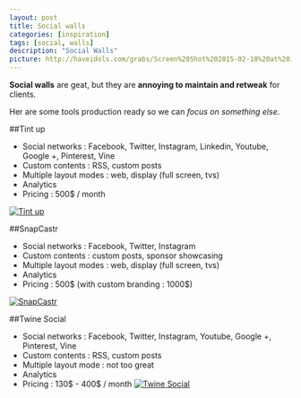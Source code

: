 ```yaml
---
layout: post
title: Social walls
categories: [inspiration]
tags: [social, walls]
description: "Social Walls"
picture: http://haveidols.com/grabs/Screen%20Shot%202015-02-18%20at%2011.25.14.png
---
```


__Social walls__ are geat, but they are __annoying to maintain and retweak__ for clients.

Her are some tools production ready so we can _focus on something else_.

##Tint up
- Social networks : Facebook, Twitter, Instagram, Linkedin, Youtube, Google +, Pinterest, Vine
- Custom contents : RSS, custom posts
- Multiple layout modes : web, display (full screen, tvs)
- Analytics
- Pricing : 500$ / month

[![Tint up](http://haveidols.com/grabs/Screen%20Shot%202015-02-17%20at%2012.07.39.png)](https://www.tintup.com)

##SnapCastr
- Social networks : Facebook, Twitter, Instagram
- Custom contents : custom posts, sponsor showcasing
- Multiple layout modes : web, display (full screen, tvs)
- Analytics
- Pricing : 500$ (with custom branding : 1000$)

[![SnapCastr](http://haveidols.com/grabs/Screen%20Shot%202015-02-18%20at%2010.59.02.png)](http://www.snapcastr.com)

##Twine Social
- Social networks : Facebook, Twitter, Instagram, Youtube, Google +, Pinterest, Vine
- Custom contents : RSS, custom posts
- Multiple layout mode : not too great
- Analytics
- Pricing : 130$ - 400$ / month
[![Twine Social](http://haveidols.com/grabs/Screen%20Shot%202015-02-18%20at%2011.11.02.png)](http://www.twinesocial.com)